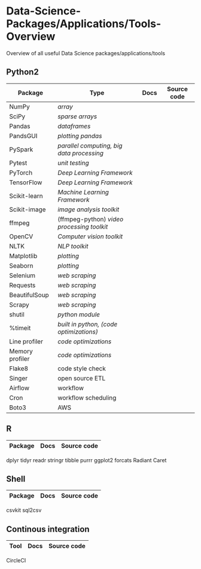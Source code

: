 # Data-Science-Packages/Applications/Tools-Overview
Overview of all useful Data Science packages/applications/tools

<h2>Python2</h2>

**Package** | **Type** | **Docs** | **Source code**
--- |  --- | --- | ---
NumPy|  _array_ |
SciPy| _sparse arrays_ |
Pandas| _dataframes_ |
PandsGUI| _plotting pandas_ |
PySpark| _parallel computing, big data processing_ |
Pytest| _unit testing_ |
PyTorch| _Deep Learning Framework_ |
TensorFlow| _Deep Learning Framework_ |
Scikit-learn| _Machine Learning Framework_ |
Scikit-image| _image analysis toolkit_ |
ffmpeg| (ffmpeg-python) _video processing toolkit_ |
OpenCV| _Computer vision toolkit_ |
NLTK| _NLP toolkit_ |
Matplotlib|  _plotting_ |
Seaborn| _plotting_ |
Selenium| _web scraping_ |
Requests| _web scraping_ |
BeautifulSoup| _web scraping_ |
Scrapy| _web scraping_ |
shutil| _python module_ |
%timeit| _built in python, (code optimizations)_ |
Line profiler| _code optimizations_ |
Memory profiler| _code optimizations_ |
Flake8| code style check |
Singer| open source ETL |
Airflow| workflow |
Cron| workflow scheduling | 
Boto3| AWS |

<h2>R</h2>

**Package**  | **Docs** | **Source code**
--- | --- | ---
dplyr
tidyr
readr
stringr
tibble
purrr
ggplot2
forcats
Radiant
Caret


<h2>Shell</h2>

**Package**  | **Docs** | **Source code**
--- | --- | ---
csvkit
sql2csv

<h2>Continous integration</h2>

**Tool**  | **Docs** | **Source code**
--- | --- | ---
CircleCI
